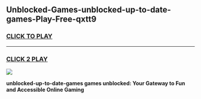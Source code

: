 
## Unblocked-Games-unblocked-up-to-date-games-Play-Free-qxtt9
<h3>
<a href="https://premium76.site?title=unblocked-up-to-date-games&ref=18A1">CLICK TO PLAY</a></h3>
<hr>

<h3>
<a href="https://premium76.site?title=unblocked-up-to-date-games&ref=18A1">CLICK 2 PLAY</a>
  
</h3>

<a href="https://premium76.site?title=unblocked-up-to-date-games&ref=18A1"><img src="https://clearcache.store/games.png"></a>


**unblocked-up-to-date-games games unblocked: Your Gateway to Fun and Accessible Online Gaming**
